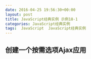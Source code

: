 ```yaml
---
date: 2016-04-25 19:56:30+00:00
layout: post
title: JavaScript经典实例 示例18-1
categories: JavaScript经典实例
tags:  JavaScript  JavaScript经典实例
---
```

创建一个按需选项Ajax应用
----------------

<html>
    <head>
        <title>On Demand Select</title>
        <style>
            #nicestuff
            {   
                display: none;
                margin: 10px 0;
            }
            
            #nicething
            {
                width: 400px;
            }
            
        </style>
        <script type="text/javascript">
            var xmlhttp;
            
            function populateSelect() {
                var value,
                inputs = this.getElementsByTagName('input');
            
                for (var i = 0; i < inputs.length; i++) {
                    if (inputs[i].checked) {
                        value = inputs[i].value;
                        break;
                    }
                    
                }
                
                // 准备请求
                if (!xmlhttp) {
                    xmlhttp = new XMLHttpRequest();
                }
                
                var url = 'http://lovechina.xyz/JavaScript经典实例Example18-1?nicething=' + value;
                
                xmlhttp.open('GET', url, true);
                xmlhttp.onreadystatechange = getThings;
                xmlhttp.send(null);
            }
            
            // 处理返回值
            function getThings() {
                if (xmlhttp.readyState === 4 && xmlhttp.status === 200) {
                    var select = document.getElementById('nicestuff'),
                        nicethings = xmlhttp.responseText.split(',');
                                        
                    select.length = 0;
                    for (var i = 0; i < nicethings.length; i++) {
                        select.options[select.length] = new Option(nicethings[i], nicethings[i]);
                    }
                    
                    select.style.display = 'block';
                } else if (xmlhttp.readyState === 4 && xmlhttp.status !== 200) {
                    alert('No items returned for request');
                }
                
            }
            
            window.onload = function() {
                document.getElementById('submitbutton').style.display = 'none';
                document.getElementById('nicething').onclick = populateSelect;
            }
            
        </script>
    </head>
    <body>
        <form method="get">
            <p>Select one:</p>
            <fieldset id="nicething">
                <input type="radio" name="nicethings" value="bird" />
                <label for="bird">Brid</label><br />
                <input type="radio" name="nicethings" value="flower" />
                <label for="flower">Flower</label><br />
                <input type="radio" name="nicethings" value="sweets" />
                <label for="sweets">Sweets</label><br />
                <input type="radio" name="nicethings" value="cuddles" />
                <label for="cuddles">Cute Critters</label><br />
            </fieldset>
            <input type="submit" id="submitbutton" value="get nice things" />
            <select id="nicestuff"></select>
        </form>
    </body>
</html>

源码如下：

``` javascript
<!DOCTYPE html>
<html>
    <head>
        <title>On Demand Select</title>
        <style>
            #nicestuff
            {   
                display: none;
                margin: 10px 0;
            }
            
            #nicething
            {
                width: 400px;
            }
            
        </style>
        <script type="text/javascript">
            var xmlhttp;
            
            function populateSelect() {
                var value,
                inputs = this.getElementsByTagName('input');
            
                for (var i = 0; i < inputs.length; i++) {
                    if (inputs[i].checked) {
                        value = inputs[i].value;
                        break;
                    }
                    
                }
                
                // 准备请求
                if (!xmlhttp) {
                    xmlhttp = new XMLHttpRequest();
                }
                
                var url = 'http://lovechina.xyz/JavaScript经典实例Example18-1.html?nicething=' + value;
                
                xmlhttp.open('GET', url, true);
                xmlhttp.onreadystatechange = getThings;
                xmlhttp.send(null);
            }
            
            // 处理返回值
            function getThings() {
                if (xmlhttp.readyState === 4 && xmlhttp.status === 200) {
                    var select = document.getElementById('nicestuff'),
                        nicethings = xmlhttp.responseText.split(',');
                                        
                    select.length = 0;
                    for (var i = 0; i < nicethings.length; i++) {
                        select.options[select.length] = new Option(nicethings[i], nicethings[i]);
                    }
                    
                    select.style.display = 'block';
                } else if (xmlhttp.readyState === 4 && xmlhttp.status !== 200) {
                    alert('No items returned for request');
                }
                
            }
            
            window.onload = function() {
                document.getElementById('submitbutton').style.display = 'none';
                document.getElementById('nicething').onclick = populateSelect;
            }
            
        </script>
    </head>
    <body>
        <form method="get">
            <p>Select one:</p>
            <fieldset id="nicething">
                <input type="radio" name="nicethings" value="bird" />
                <label for="bird">Brid</label><br />
                <input type="radio" name="nicethings" value="flower" />
                <label for="flower">Flower</label><br />
                <input type="radio" name="nicethings" value="sweets" />
                <label for="sweets">Sweets</label><br />
                <input type="radio" name="nicethings" value="cuddles" />
                <label for="cuddles">Cute Critters</label><br />
            </fieldset>
            <input type="submit" id="submitbutton" value="get nice things" />
            <select id="nicestuff"></select>
        </form>
    </body>
</html>
``` 
